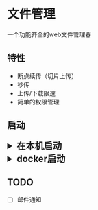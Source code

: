 # 文件管理
一个功能齐全的web文件管理器

## 特性
* 断点续传（切片上传）
* 秒传
* 上传/下载限速
* 简单的权限管理

## 启动

<details>
  <summary style="font-size: 1.5em; font-weight: 700;">在本机启动</summary>

#### 1.填写环境变量
```bash
cp .env.dist .env
vim .env
```

#### 2.安装依赖
  ```bash
  npm ci
  ```

#### 3.构建代码
```bash
npm run build
```

#### 4.执行初始化脚本
```bash
node scripts/init.js
```

#### 5.启动服务
```bash
npm run start:prod
  ```
</details>

<details>
  <summary style="font-size: 1.5em; font-weight: 700;">docker启动</summary>


#### 环境变量
| 环境变量      | 是否必选 |
|-----------|-|
| COOKIE_SECRET      | 必选 | 

#### 文件目录
| 简介         | path             |
|------------|------------------|
| 上传文件的存放目录  | UPLOAD_FILE_DIR  | 
| 上传文件的切片的存放目录 | UPLOAD_CHUNK_DIR | 
| sqlite的数据文件存放目录 | DATABASE_DIR     | 
| 日志文件       | LOG_PATH         | 

### 启动
```bash
docker-compose up -d
```

</details>

## TODO
-[ ] 邮件通知
